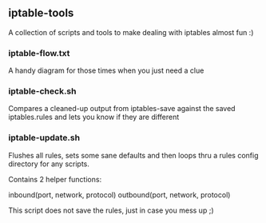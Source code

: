 ## iptable-tools

A collection of scripts and tools to make dealing with iptables almost fun :)

### iptable-flow.txt
A handy diagram for those times when you just need a clue

### iptable-check.sh
Compares a cleaned-up output from iptables-save against the saved iptables.rules and lets you know if they are different

### iptable-update.sh
Flushes all rules, sets some sane defaults and then loops thru a rules config directory for any scripts.

Contains 2 helper functions:

  inbound(port, network, protocol)
  outbound(port, network, protocol)

This script does not save the rules, just in case you mess up ;)
